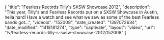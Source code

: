 {
    "title": "Fearless Records Tilly's SXSW Showcase 2012",
    "description": "This year, Tilly's and Fearless Records put on a SXSW Showcase in Austin, hella hard! Have a watch and see what we saw as some of the best Fearless bands got...",
    "videoid": "152008",
    "date_created": "1397072634",
    "date_modified": "1418181274",
    "type": "captivate",
    "layout": "video",
    "url": "\/v\/fearless-records-tilly-s-sxsw-showcase-2012\/152008"
}